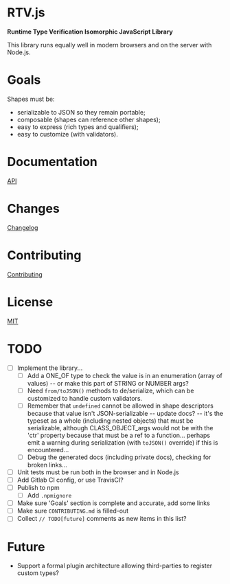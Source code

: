 # RTV.js

__Runtime Type Verification Isomorphic JavaScript Library__

This library runs equally well in modern browsers and on the server with Node.js.

# Goals

Shapes must be:

*   serializable to JSON so they remain portable;
*   composable (shapes can reference other shapes);
*   easy to express (rich types and qualifiers);
*   easy to customize (with validators).

# Documentation

[API](API.md)

# Changes

[Changelog](CHANGELOG.md)

# Contributing

[Contributing](CONTRIBUTING.md)

# License

[MIT](LICENSE)

# TODO

- [ ] Implement the library...
    - [ ] Add a ONE_OF type to check the value is in an enumeration (array of values) -- or make this part of STRING or NUMBER args?
    - [ ] Need `from/toJSON()` methods to de/serialize, which can be customized to handle custom validators.
    - [ ] Remember that `undefined` cannot be allowed in shape descriptors because that value isn't JSON-serializable -- update docs? -- it's the typeset as a whole (including nested objects) that must be serializable, although CLASS_OBJECT_args would not be with the 'ctr' property because that must be a ref to a function... perhaps emit a warning during serialization (with `toJSON()` override) if this is encountered...
    - [ ] Debug the generated docs (including private docs), checking for broken links...
- [ ] Unit tests must be run both in the browser and in Node.js
- [ ] Add Gitlab CI config, or use TravisCI?
- [ ] Publish to npm
    - [ ] Add `.npmignore`
- [ ] Make sure 'Goals' section is complete and accurate, add some links
- [ ] Make sure `CONTRIBUTING.md` is filled-out
- [ ] Collect `// TODO[future]` comments as new items in this list?

# Future

*   Support a formal plugin architecture allowing third-parties to register custom types?
